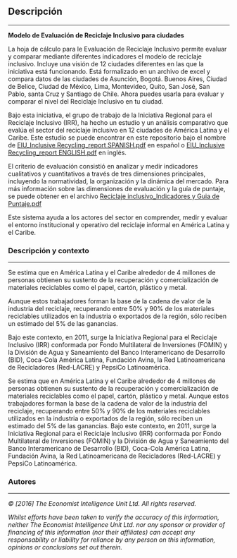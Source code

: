 ## Descripción
---
**Modelo de Evaluación de Reciclaje Inclusivo para ciudades**

La hoja de cálculo para le Evaluación de Reciclaje Inclusivo permite evaluar y comparar mediante diferentes indicadores el modelo de reciclaje inclusivo. Incluye una visión de 12 ciudades diferentes en las que la iniciativa está funcionando. Está formalizado en un archivo de excel y compara datos de las ciudades de Asunción, Bogotá. Buenos Aires, Ciudad de Belice, Ciudad de México, Lima, Montevideo, Quito, San José, San Pablo, santa Cruz y Santiago de Chile. Ahora puedes usarla para evaluar y comparar el nivel del Reciclaje Inclusivo en tu ciudad.

Bajo esta iniciativa, el grupo de trabajo de la Iniciativa Regional para el Reciclaje Inclusivo (IRR), ha hecho un estudio y un análisis comparativo que evalúa el sector del reciclaje inclusivo en 12 ciudades de América Latina y el Caribe. Este estudio se puede encontrar en este repositorio bajo el nombre de [EIU_Inclusive Recycling_report SPANISH.pdf](https://github.com/EL-BID/Evaluacion-de-Reciclaje-Inclusivo/blob/master/EIU_Inclusive%20Recycling_report%20SPANISH.pdf) en español o [EIU_Inclusive Recycling_report ENGLISH.pdf](https://github.com/EL-BID/Evaluacion-de-Reciclaje-Inclusivo/blob/master/EIU_Inclusive%20Recycling_report%20ENGLISH.pdf) en inglés.

El criterio de evaluación consistió en analizar y medir indicadores cualitativos y cuantitativos a través de tres dimensiones principales, incluyendo la normatividad, la organización y la dinámica del mercado. Para más información sobre las dimensiones de evaluación y la guía de puntaje, se puede obtener en el archivo [Reciclaje inclusivo_Indicadores y Guia de Puntaje.pdf](https://github.com/EL-BID/Evaluacion-de-Reciclaje-Inclusivo/blob/master/Reciclaje%20inclusivo_Indicadores%20y%20Guia%20de%20Puntaje.pdf)

Este sistema ayuda a los actores del sector en comprender, medir y evaluar el entorno institucional y operativo del reciclaje informal en América Latina y el Caribe.

### Descripción y contexto
---
Se estima que en América Latina y el Caribe alrededor de 4 millones de personas obtienen su sustento de la recuperación y comercialización de materiales reciclables como el papel, cartón, plástico y metal.

Aunque estos trabajadores forman la base de la cadena de valor de la industria del reciclaje, recuperando entre 50% y 90% de los materiales reciclables utilizados en la industria o exportados de la región, sólo reciben un estimado del 5% de las ganancias.

Bajo este contexto, en 2011, surge la Iniciativa Regional para el Reciclaje Inclusivo (IRR) conformada por Fondo Multilateral de Inversiones (FOMIN) y la División de Agua y Saneamiento del Banco Interamericano de Desarrollo (BID), Coca-Cola América Latina, Fundación Avina, la Red Latinoamericana de Recicladores (Red-LACRE) y PepsiCo Latinoamérica.

Se estima que en América Latina y el Caribe alrededor de 4 millones de personas obtienen su sustento de la recuperación y comercialización de materiales reciclables como el papel, cartón, plástico y metal. Aunque estos trabajadores forman la base de la cadena de valor de la industria del reciclaje, recuperando entre 50% y 90% de los materiales reciclables utilizados en la industria o exportados de la región, sólo reciben un estimado del 5% de las ganancias. Bajo este contexto, en 2011, surge la Iniciativa Regional para el Reciclaje Inclusivo (IRR) conformada por Fondo Multilateral de Inversiones (FOMIN) y la División de Agua y Saneamiento del Banco Interamericano de Desarrollo (BID), Coca-Cola América Latina, Fundación Avina, la Red Latinoamericana de Recicladores (Red-LACRE) y PepsiCo Latinoamérica.

### Autores
---
*© [2016] The Economist Intelligence Unit Ltd. All rights reserved.*

*Whilst efforts have been taken to verify the accuracy of this information, neither The Economist Intelligence Unit Ltd. nor any sponsor or provider of financing of this information (nor their affiliates) can accept any responsability or liability for reliance by any person on this information, opinions or conclusions set out therein.*




